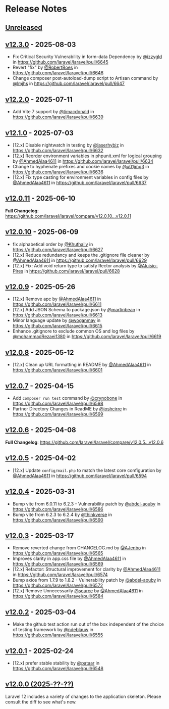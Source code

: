 # Release Notes

## [Unreleased](https://github.com/laravel/laravel/compare/v12.3.0...12.x)

## [v12.3.0](https://github.com/laravel/laravel/compare/v12.2.0...v12.3.0) - 2025-08-03

* Fix Critical Security Vulnerability in form-data Dependency by [@izzygld](https://github.com/izzygld) in <https://github.com/laravel/laravel/pull/6645>
* Revert "fix" by [@RobertBoes](https://github.com/RobertBoes) in <https://github.com/laravel/laravel/pull/6646>
* Change composer post-autoload-dump script to Artisan command by [@lmjhs](https://github.com/lmjhs) in <https://github.com/laravel/laravel/pull/6647>

## [v12.2.0](https://github.com/laravel/laravel/compare/v12.1.0...v12.2.0) - 2025-07-11

* Add Vite 7 support by [@timacdonald](https://github.com/timacdonald) in <https://github.com/laravel/laravel/pull/6639>

## [v12.1.0](https://github.com/laravel/laravel/compare/v12.0.11...v12.1.0) - 2025-07-03

* [12.x] Disable nightwatch in testing by [@laserhybiz](https://github.com/laserhybiz) in <https://github.com/laravel/laravel/pull/6632>
* [12.x] Reorder environment variables in phpunit.xml for logical grouping by [@AhmedAlaa4611](https://github.com/AhmedAlaa4611) in <https://github.com/laravel/laravel/pull/6634>
* Change to hyphenate prefixes and cookie names by [@u01jmg3](https://github.com/u01jmg3) in <https://github.com/laravel/laravel/pull/6636>
* [12.x] Fix type casting for environment variables in config files by [@AhmedAlaa4611](https://github.com/AhmedAlaa4611) in <https://github.com/laravel/laravel/pull/6637>

## [v12.0.11](https://github.com/laravel/laravel/compare/v12.0.10...v12.0.11) - 2025-06-10

**Full Changelog**: <https://github.com/laravel/laravel/compare/v12.0.10...v12.0.11>

## [v12.0.10](https://github.com/laravel/laravel/compare/v12.0.9...v12.0.10) - 2025-06-09

* fix alphabetical order by [@Khuthaily](https://github.com/Khuthaily) in <https://github.com/laravel/laravel/pull/6627>
* [12.x] Reduce redundancy and keeps the .gitignore file cleaner by [@AhmedAlaa4611](https://github.com/AhmedAlaa4611) in <https://github.com/laravel/laravel/pull/6629>
* [12.x] Fix: Add void return type to satisfy Rector analysis by [@Aluisio-Pires](https://github.com/Aluisio-Pires) in <https://github.com/laravel/laravel/pull/6628>

## [v12.0.9](https://github.com/laravel/laravel/compare/v12.0.8...v12.0.9) - 2025-05-26

* [12.x] Remove apc by [@AhmedAlaa4611](https://github.com/AhmedAlaa4611) in <https://github.com/laravel/laravel/pull/6611>
* [12.x] Add JSON Schema to package.json by [@martinbean](https://github.com/martinbean) in <https://github.com/laravel/laravel/pull/6613>
* Minor language update by [@woganmay](https://github.com/woganmay) in <https://github.com/laravel/laravel/pull/6615>
* Enhance .gitignore to exclude common OS and log files by [@mohammadRezaei1380](https://github.com/mohammadRezaei1380) in <https://github.com/laravel/laravel/pull/6619>

## [v12.0.8](https://github.com/laravel/laravel/compare/v12.0.7...v12.0.8) - 2025-05-12

* [12.x] Clean up URL formatting in README by [@AhmedAlaa4611](https://github.com/AhmedAlaa4611) in <https://github.com/laravel/laravel/pull/6601>

## [v12.0.7](https://github.com/laravel/laravel/compare/v12.0.6...v12.0.7) - 2025-04-15

* Add `composer run test` command by [@crynobone](https://github.com/crynobone) in <https://github.com/laravel/laravel/pull/6598>
* Partner Directory Changes in ReadME by [@joshcirre](https://github.com/joshcirre) in <https://github.com/laravel/laravel/pull/6599>

## [v12.0.6](https://github.com/laravel/laravel/compare/v12.0.5...v12.0.6) - 2025-04-08

**Full Changelog**: <https://github.com/laravel/laravel/compare/v12.0.5...v12.0.6>

## [v12.0.5](https://github.com/laravel/laravel/compare/v12.0.4...v12.0.5) - 2025-04-02

* [12.x] Update `config/mail.php` to match the latest core configuration by [@AhmedAlaa4611](https://github.com/AhmedAlaa4611) in <https://github.com/laravel/laravel/pull/6594>

## [v12.0.4](https://github.com/laravel/laravel/compare/v12.0.3...v12.0.4) - 2025-03-31

* Bump vite from 6.0.11 to 6.2.3 - Vulnerability patch by [@abdel-aouby](https://github.com/abdel-aouby) in <https://github.com/laravel/laravel/pull/6586>
* Bump vite from 6.2.3 to 6.2.4 by [@thinkverse](https://github.com/thinkverse) in <https://github.com/laravel/laravel/pull/6590>

## [v12.0.3](https://github.com/laravel/laravel/compare/v12.0.2...v12.0.3) - 2025-03-17

* Remove reverted change from CHANGELOG.md by [@AJenbo](https://github.com/AJenbo) in <https://github.com/laravel/laravel/pull/6565>
* Improves clarity in app.css file by [@AhmedAlaa4611](https://github.com/AhmedAlaa4611) in <https://github.com/laravel/laravel/pull/6569>
* [12.x] Refactor: Structural improvement for clarity by [@AhmedAlaa4611](https://github.com/AhmedAlaa4611) in <https://github.com/laravel/laravel/pull/6574>
* Bump axios from 1.7.9 to 1.8.2 - Vulnerability patch by [@abdel-aouby](https://github.com/abdel-aouby) in <https://github.com/laravel/laravel/pull/6572>
* [12.x] Remove Unnecessarily [@source](https://github.com/source) by [@AhmedAlaa4611](https://github.com/AhmedAlaa4611) in <https://github.com/laravel/laravel/pull/6584>

## [v12.0.2](https://github.com/laravel/laravel/compare/v12.0.1...v12.0.2) - 2025-03-04

* Make the github test action run out of the box independent of the choice of testing framework by [@ndeblauw](https://github.com/ndeblauw) in <https://github.com/laravel/laravel/pull/6555>

## [v12.0.1](https://github.com/laravel/laravel/compare/v12.0.0...v12.0.1) - 2025-02-24

* [12.x] prefer stable stability by [@pataar](https://github.com/pataar) in <https://github.com/laravel/laravel/pull/6548>

## [v12.0.0 (2025-??-??)](https://github.com/laravel/laravel/compare/v11.0.2...v12.0.0)

Laravel 12 includes a variety of changes to the application skeleton. Please consult the diff to see what's new.
